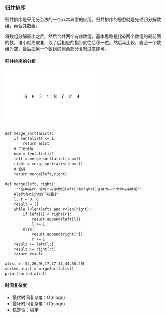 ### 归并排序
归并排序是采用分治法的一个非常典型的应用。归并排序的思想就是先递归分解数组，再合并数组。

将数组分解最小之后，然后合并两个有序数组，基本思路是比较两个数组的最前面的数，谁小就先取谁，取了后相应的指针就往后移一位。然后再比较，直至一个数组为空，最后把另一个数组的剩余部分复制过来即可。

#### 归并排序的分析

![alt文本](img/Merge-sort-example.gif)

    def merge_sort(alist):
        if len(alist) <= 1:
            return alist
        # 二分分解
        num = len(alist)/2
        left = merge_sort(alist[:num])
        right = merge_sort(alist[num:])
        # 合并
        return merge(left,right)

    def merge(left, right):
        '''合并操作，将两个有序数组left[]和right[]合并成一个大的有序数组'''
        #left与right的下标指针
        l, r = 0, 0
        result = []
        while l<len(left) and r<len(right):
            if left[l] < right[r]:
                result.append(left[l])
                l += 1
            else:
                result.append(right[r])
                r += 1
        result += left[l:]
        result += right[r:]
        return result

    alist = [54,26,93,17,77,31,44,55,20]
    sorted_alist = mergeSort(alist)
    print(sorted_alist)

#### 时间复杂度
+ 最优时间复杂度：O(nlogn)
+ 最坏时间复杂度：O(nlogn)
+ 稳定性：稳定
